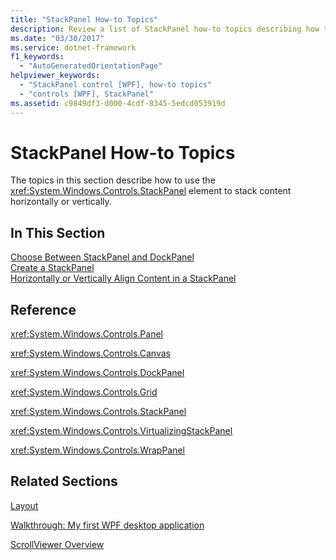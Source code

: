 ```yaml
---
title: "StackPanel How-to Topics"
description: Review a list of StackPanel how-to topics describing how to use the StackPanel element to stack content horizontally or vertically.
ms.date: "03/30/2017"
ms.service: dotnet-framework
f1_keywords: 
  - "AutoGeneratedOrientationPage"
helpviewer_keywords: 
  - "StackPanel control [WPF], how-to topics"
  - "controls [WPF], StackPanel"
ms.assetid: c9849df3-d000-4cdf-8345-5edcd053919d
---
```

# StackPanel How-to Topics

The topics in this section describe how to use the <xref:System.Windows.Controls.StackPanel> element to stack content horizontally or vertically.  
  
## In This Section  

 [Choose Between StackPanel and DockPanel](how-to-choose-between-stackpanel-and-dockpanel.md)  
 [Create a StackPanel](how-to-create-a-stackpanel.md)  
 [Horizontally or Vertically Align Content in a StackPanel](how-to-horizontally-or-vertically-align-content-in-a-stackpanel.md)  
  
## Reference  

 <xref:System.Windows.Controls.Panel>  
  
 <xref:System.Windows.Controls.Canvas>  
  
 <xref:System.Windows.Controls.DockPanel>  
  
 <xref:System.Windows.Controls.Grid>  
  
 <xref:System.Windows.Controls.StackPanel>  
  
 <xref:System.Windows.Controls.VirtualizingStackPanel>  
  
 <xref:System.Windows.Controls.WrapPanel>  
  
## Related Sections  

 [Layout](../advanced/layout.md)  
  
 [Walkthrough: My first WPF desktop application](../get-started/walkthrough-my-first-wpf-desktop-application.md)  
  
 [ScrollViewer Overview](scrollviewer-overview.md)
